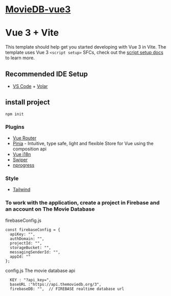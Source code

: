 # [MovieDB-vue3](https://moviedb-5ef45.web.app/)

# Vue 3 + Vite

This template should help get you started developing with Vue 3 in Vite. The template uses Vue 3 `<script setup>` SFCs, check out the [script setup docs](https://v3.vuejs.org/api/sfc-script-setup.html#sfc-script-setup) to learn more.

## Recommended IDE Setup

- [VS Code](https://code.visualstudio.com/) + [Volar](https://marketplace.visualstudio.com/items?itemName=Vue.volar)


## install project 

```
npm init
```

### Plugins

- [Vue Router](https://github.com/vuejs/vue-router)
- [Pinia](https://pinia.esm.dev) - Intuitive, type safe, light and flexible Store for Vue using the composition api
- [Vue i18n](https://vue-i18n.intlify.dev/)
- [Swiper](https://swiperjs.com/)
- [nprogress](https://vuepress.vuejs.org/plugin/official/plugin-nprogress.html)

### Style 

- [Tailwind](https://tailwindcss.com/docs/guides/vite)


### To work with the application, create a project in Firebase and an account on The Movie Database
 
firebaseConfig.js
```
const firebaseConfig = {
  apiKey: "",
  authDomain: "",
  projectId: "",
  storageBucket: "",
  messagingSenderId: "",
  appId: ""
};
```

config.js
The movie database api
```
  KEY : "?api_key=",  
  baseURL :"https://api.themoviedb.org/3",
  firebaseDB: "",  // FIREBASE realtime database url
```

